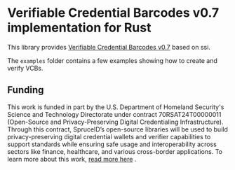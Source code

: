 # Verifiable Credential Barcodes v0.7 implementation for Rust

<!-- cargo-rdme start -->

This library provides [Verifiable Credential Barcodes v0.7][vc-barcodes]
based on ssi.

[vc-barcodes]: <https://w3c-ccg.github.io/vc-barcodes/>

The `examples` folder contains a few examples showing how to create and
verify VCBs.

<!-- cargo-rdme end -->

## Funding

This work is funded in part by the U.S. Department of Homeland Security's Science and Technology Directorate under contract 70RSAT24T00000011 (Open-Source and Privacy-Preserving Digital Credentialing Infrastructure).
Through this contract, SpruceID’s open-source libraries will be used to build privacy-preserving digital credential wallets and verifier capabilities to support standards while ensuring safe usage and interoperability across sectors like finance, healthcare, and various cross-border applications.
To learn more about this work, [read more here](https://spruceid.com/customer-highlight/dhs-highlight) . 
